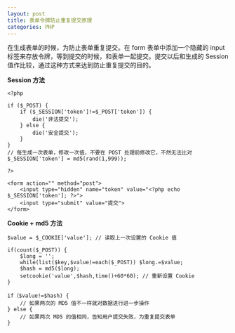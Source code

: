 ```yaml
---
layout: post
title: 表单令牌防止重复提交原理
categories: PHP
---
```


在生成表单的时候，为防止表单重复提交。在 form 表单中添加一个隐藏的 input 标签来存放令牌，等到提交的时候，和表单一起提交。提交以后和生成的 Session 值作比较，通过这种方式来达到防止重复提交的目的。

**Session 方法**

```
<?php

if ($_POST) {
    if ($_SESSION['token']!=$_POST['token']) {
        die('非法提交');
    } else {
        die('安全提交');
    }
}
// 每生成一次表单，修改一次值，不要在 POST 处理前修改它，不然无法比对
$_SESSION['token'] = md5(rand(1,999));

?>

<form action="" method="post">
    <input type="hidden" name="token" value="<?php echo $_SESSION['token']; ?>">
    <input type="submit" value="提交">
</form>
```

**Cookie + md5 方法**

```
$value = $_COOKIE['value']; // 读取上一次设置的 Cookie 值

if(count($_POST)) {
    $long = '';
    while(list($key,$value)=each($_POST)) $long.=$value;
    $hash = md5($long);
    setcookie('value',$hash,time()+60*60); // 重新设置 Cookie
}

if（$value!=$hash) {
    // 如果两次的 MD5 值不一样就对数据进行进一步操作
} else {
    // 如果两次 MD5 的值相同，告知用户提交失败，为重复提交表单
}
```